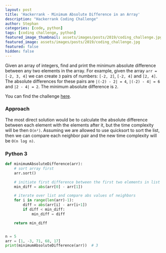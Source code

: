 ```yaml
---
layout: post
title: 'Hackerrank - Minimum Absolute Difference in an Array'
description: "Hackerrank Coding Challenge"
author: Stephan
categories: [code, python]
tags: [coding challenge, python]
featured_image_thumbnail: assets/images/posts/2019/coding_challenge.jpg
featured_image: assets/images/posts/2019/coding_challenge.jpg
featured: false
hidden: false
---
```


Given an array of integers, find and print the minimum absolute difference between any two elements in the array. For example, given the array `arr = [-2, 3, 4]` we can create `3` pairs of numbers: `[-2, 2]`, `[-2, 4]` and `[2, 4]`. The absolute differences for these pairs are `|(-2) - 2| = 4`, `|(-2) - 4| = 6` and `|2 - 4| = 2`. The minimum absolute difference is `2`.

You can find the challenge [here](https://www.hackerrank.com/challenges/minimum-absolute-difference-in-an-array/problem?h_l=interview&playlist_slugs%5B%5D=interview-preparation-kit&playlist_slugs%5B%5D=greedy-algorithms).

### Approach

The most direct solution would be to calculate the absolute difference between each element with the elements after it, but the time complexity will be then `O(n²)`. Assuming we are allowed to use quicksort to sort the list, then we can compare each neighbor pair and the new time complexity will be `O(n log n)`.

### Python 3

```python
def minimumAbsoluteDifference(arr):
    # sort array first
    arr.sort()

    # initiate first difference between the first two elements in list
    min_diff = abs(arr[0] - arr[1])

    # iterate over list and compare abs values of neighbors
    for i in range(len(arr)-1):
        diff = abs(arr[i] - arr[i+1])
        if diff < min_diff:
            min_diff = diff

    return min_diff


n = 5
arr = [1, -3, 71, 68, 17]
print(minimumAbsoluteDifference(arr))  # 3
```

